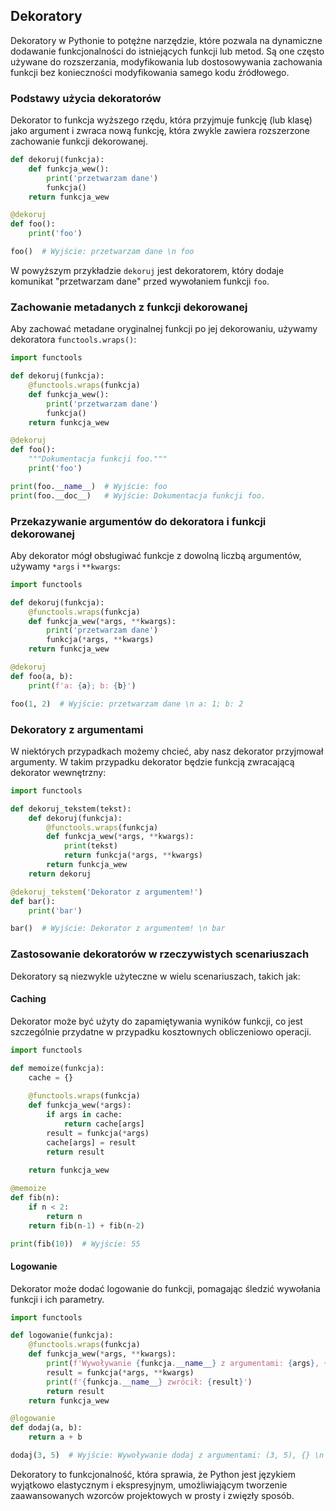 ## Dekoratory

Dekoratory w Pythonie to potężne narzędzie, które pozwala na dynamiczne dodawanie funkcjonalności do istniejących funkcji lub metod. Są one często używane do rozszerzania, modyfikowania lub dostosowywania zachowania funkcji bez konieczności modyfikowania samego kodu źródłowego.

### Podstawy użycia dekoratorów

Dekorator to funkcja wyższego rzędu, która przyjmuje funkcję (lub klasę) jako argument i zwraca nową funkcję, która zwykle zawiera rozszerzone zachowanie funkcji dekorowanej.

```python
def dekoruj(funkcja):
    def funkcja_wew():
        print('przetwarzam dane')
        funkcja()
    return funkcja_wew

@dekoruj
def foo():
    print('foo')

foo()  # Wyjście: przetwarzam dane \n foo
```

W powyższym przykładzie `dekoruj` jest dekoratorem, który dodaje komunikat "przetwarzam dane" przed wywołaniem funkcji `foo`.

### Zachowanie metadanych z funkcji dekorowanej

Aby zachować metadane oryginalnej funkcji po jej dekorowaniu, używamy dekoratora `functools.wraps()`:

```python
import functools

def dekoruj(funkcja):
    @functools.wraps(funkcja)
    def funkcja_wew():
        print('przetwarzam dane')
        funkcja()
    return funkcja_wew

@dekoruj
def foo():
    """Dokumentacja funkcji foo."""
    print('foo')

print(foo.__name__)  # Wyjście: foo
print(foo.__doc__)   # Wyjście: Dokumentacja funkcji foo.
```

### Przekazywanie argumentów do dekoratora i funkcji dekorowanej

Aby dekorator mógł obsługiwać funkcje z dowolną liczbą argumentów, używamy `*args` i `**kwargs`:

```python
import functools

def dekoruj(funkcja):
    @functools.wraps(funkcja)
    def funkcja_wew(*args, **kwargs):
        print('przetwarzam dane')
        funkcja(*args, **kwargs)
    return funkcja_wew

@dekoruj
def foo(a, b):
    print(f'a: {a}; b: {b}')

foo(1, 2)  # Wyjście: przetwarzam dane \n a: 1; b: 2
```

### Dekoratory z argumentami

W niektórych przypadkach możemy chcieć, aby nasz dekorator przyjmował argumenty. W takim przypadku dekorator będzie funkcją zwracającą dekorator wewnętrzny:

```python
import functools

def dekoruj_tekstem(tekst):
    def dekoruj(funkcja):
        @functools.wraps(funkcja)
        def funkcja_wew(*args, **kwargs):
            print(tekst)
            return funkcja(*args, **kwargs)
        return funkcja_wew
    return dekoruj

@dekoruj_tekstem('Dekorator z argumentem!')
def bar():
    print('bar')

bar()  # Wyjście: Dekorator z argumentem! \n bar
```

### Zastosowanie dekoratorów w rzeczywistych scenariuszach

Dekoratory są niezwykle użyteczne w wielu scenariuszach, takich jak:

#### Caching

Dekorator może być użyty do zapamiętywania wyników funkcji, co jest szczególnie przydatne w przypadku kosztownych obliczeniowo operacji.

```python
import functools

def memoize(funkcja):
    cache = {}
    
    @functools.wraps(funkcja)
    def funkcja_wew(*args):
        if args in cache:
            return cache[args]
        result = funkcja(*args)
        cache[args] = result
        return result
    
    return funkcja_wew

@memoize
def fib(n):
    if n < 2:
        return n
    return fib(n-1) + fib(n-2)

print(fib(10))  # Wyjście: 55
```

#### Logowanie

Dekorator może dodać logowanie do funkcji, pomagając śledzić wywołania funkcji i ich parametry.

```python
import functools

def logowanie(funkcja):
    @functools.wraps(funkcja)
    def funkcja_wew(*args, **kwargs):
        print(f'Wywoływanie {funkcja.__name__} z argumentami: {args}, {kwargs}')
        result = funkcja(*args, **kwargs)
        print(f'{funkcja.__name__} zwrócił: {result}')
        return result
    return funkcja_wew

@logowanie
def dodaj(a, b):
    return a + b

dodaj(3, 5)  # Wyjście: Wywoływanie dodaj z argumentami: (3, 5), {} \n dodaj zwrócił: 8
```

Dekoratory to funkcjonalność, która sprawia, że Python jest językiem wyjątkowo elastycznym i ekspresyjnym, umożliwiającym tworzenie zaawansowanych wzorców projektowych w prosty i zwięzły sposób.
